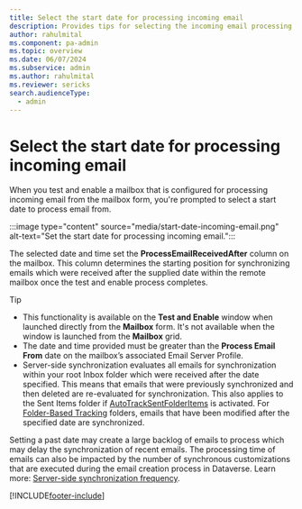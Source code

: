 ```yaml
---
title: Select the start date for processing incoming email
description: Provides tips for selecting the incoming email processing start date.
author: rahulmital
ms.component: pa-admin
ms.topic: overview
ms.date: 06/07/2024
ms.subservice: admin
ms.author: rahulmital 
ms.reviewer: sericks
search.audienceType: 
  - admin
---
```

# Select the start date for processing incoming email

When you test and enable a mailbox that is configured for processing incoming email from the mailbox form, you're prompted to select a start date to process email from.

:::image type="content" source="media/start-date-incoming-email.png" alt-text="Set the start date for processing incoming email.":::

The selected date and time set the **ProcessEmailReceivedAfter** column on the mailbox. This column determines the starting position for synchronizing emails which were received after the supplied date within the remote mailbox once the test and enable process completes.

> [!TIP]
> -	This functionality is available on the **Test and Enable** window when launched directly from the **Mailbox** form. It's not available when the window is launched from the **Mailbox** grid.
> -	The date and time provided must be greater than the **Process Email From** date on the mailbox’s associated Email Server Profile.
> -	Server-side synchronization evaluates all emails for synchronization within your root Inbox folder which were received after the date specified. This means that emails that were previously synchronized and then deleted are re-evaluated for synchronization. This also applies to the Sent Items folder if [AutoTrackSentFolderItems](/power-platform/admin/track-sent-folder-items) is activated. For [Folder-Based Tracking](/power-platform/admin/configure-outlook-exchange-folder-level-tracking) folders, emails that have been modified after the specified date are synchronized.

Setting a past date may create a large backlog of emails to process which may delay the synchronization of recent emails. The processing time of emails can also be impacted by the number of synchronous customizations that are executed during the email creation process in Dataverse. Learn more: [Server-side synchronization frequency](server-side-synchronization.md#server-side-synchronization-frequency).

[!INCLUDE[footer-include](../includes/footer-banner.md)]
